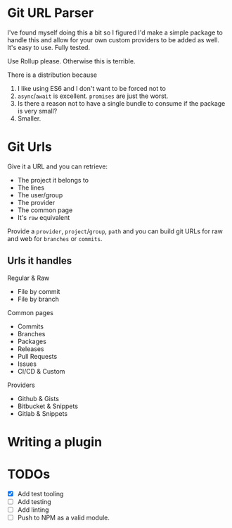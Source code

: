 # Git URL Parser
I've found myself doing this a bit so I figured I'd make a simple package to handle this and allow for your own custom providers to be added as well. It's easy to use. Fully tested.

Use Rollup please. Otherwise this is terrible.

There is a distribution because
1. I like using ES6 and I don't want to be forced not to
2. `async`/`await` is excellent. `promises` are just the worst.
3. Is there a reason not to have a single bundle to consume if the package is very small?
4. Smaller. 

# Git Urls
Give it a URL and you can retrieve:
* The project it belongs to
* The lines
* The user/group
* The provider
* The common page
* It's `raw` equivalent

Provide a `provider`, `project`/`group`, `path` and you can build git URLs for raw and web for `branches` or `commits`.

## Urls it handles
Regular & Raw
* File by commit
* File by branch

Common pages
* Commits
* Branches
* Packages
* Releases
* Pull Requests
* Issues
* CI/CD & Custom

Providers
* Github & Gists
* Bitbucket & Snippets
* Gitlab & Snippets

# Writing a plugin

# TODOs
- [x] Add test tooling
- [ ] Add testing
- [ ] Add linting
- [ ] Push to NPM as a valid module.
